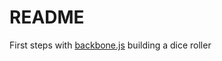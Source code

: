# README #

First steps with [backbone.js](http://github.com/documentcloud/backbone/) building a dice roller